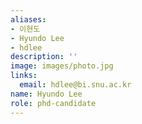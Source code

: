 ```yaml
---
aliases:
- 이현도
- Hyundo Lee
- hdlee
description: ''
image: images/photo.jpg
links:
  email: hdlee@bi.snu.ac.kr
name: Hyundo Lee
role: phd-candidate
---
```

